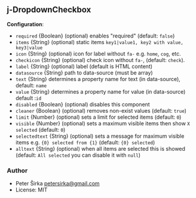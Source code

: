 ## j-DropdownCheckbox

__Configuration__:

- `required` {Boolean} (optional) enables "required" (default: `false`)
- `items` {String} (optional) static items `key1|value1, key2 with value, key3|value`
- `icon` {String} (optional) icon for label without `fa-` e.g. `home`, `cog`, etc.
- `checkicon` {String} (optional) check icon without `fa-`, (default: `check`).
- `label` {String} (optional) label (default is HTML content)
- `datasource` {String} path to data-source (must be array)
- `text` {String} determines a property name for text (in data-source), default: `name`
- `value` {String} determines a property name for value (in data-source) default :`id`
- `disabled` {Boolean} (optional) disables this component
- `cleaner` {Boolean} (optional) removes non-exist values (default: `true`)
- `limit` {Number} (optional) sets a limit for selected items (default: `0`)
- `visible` {Number} (optional) sets a maximum visible items then show `X selected` (default: `0`)
- `selectedtext` {String} (optional) sets a message for maximum visible items e.g. `{0} selected from {1}` (default: `{0} selected`)
- `alltext` {String} (optional) when all items are selected this is showed (default: `All selected` you can disable it with `null`)

### Author

- Peter Širka <petersirka@gmail.com>
- License: MIT